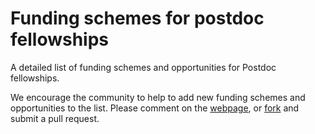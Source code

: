 # Funding schemes for postdoc fellowships
A detailed list of funding schemes and opportunities for Postdoc fellowships.

We encourage the community to help to add new funding schemes and opportunities to the list. Please comment on the [webpage](https://asntech.github.io/postdoc-funding-schemes/), or [fork](https://asntech.github.io/postdoc-funding-schemes/) and submit a pull request.
